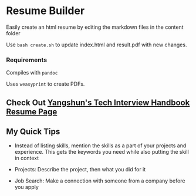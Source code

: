# Resume Builder
Easily create an html resume by editing the markdown files in the content folder

Use `bash create.sh` to update index.html and result.pdf with new changes. 

### Requirements
Compiles with `pandoc`

Uses `weasyprint` to create PDFs.

## Check Out [Yangshun's Tech Interview Handbook Resume Page](https://yangshun.github.io/tech-interview-handbook/resume/)

## My Quick Tips

* Instead of listing skills, mention the skills as a part of your projects and experience. This gets the keywords you need while also putting the skill in context

* Projects: Describe the project, then what you did for it

* Job Search: Make a connection with someone from a company before you apply
